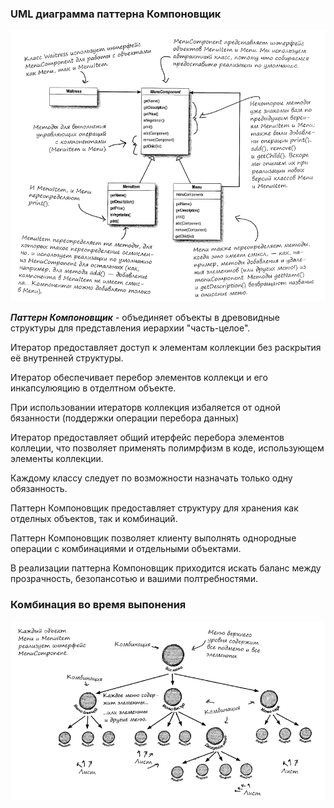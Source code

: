 ### UML диаграмма паттерна Компоновщик

![UML паттерна Компоновщик](https://github.com/Dzhonson64/DesignPatterns/blob/master/imgReadme/umlComposite.png)

***Паттерн Компоновщик*** - объединяет объекты в древовидные структуры для представления иерархии "часть-целое".

Итератор предоставляет доступ к элементам коллекции без раскрытия её внутренней структуры.

Итератор обеспечивает перебор элементов коллекци и его инкапсулюяцию в отделтном объекте.

При использовании итераторв коллекция избаляется от одной бязанности (поддержки операции перебора данных)

Итератор предоставляет общий итерфейс перебора элементов коллеции, что позволяет применять полимрфизм в коде, использующем элементы коллекции.

Каждому классу следует по возможности назначать только одну обязанность.

Паттерн Компоновщик предоставляет структуру для хранения как отделных объектов, так и комбинаций.

Паттерн Компоновщик позволяет клиенту выполнять однородные операции с комбинациями и отдельными объектами.

В реализации паттерна Компоновщик приходится искать баланс между прозрачность, безопансотью и вашими полтребностями.

### Комбинация во время выпонения
![cхема паттерна Компоновщик](https://github.com/Dzhonson64/DesignPatterns/blob/master/imgReadme/Composite2.png)